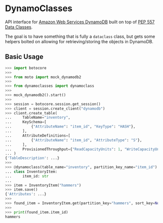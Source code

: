DynamoClasses
=============

API interface for [Amazon Web Services DynamoDB](https://aws.amazon.com/dynamodb/) built on top of [PEP 557 Data Classes](https://www.python.org/dev/peps/pep-0557/).

The goal is to have something that is fully a `dataclass` class, but gets some helpers bolted on allowing for retrieving/storing the objects in DynamoDB.

## Basic Usage

```python
>>> import botocore
>>>
>>> from moto import mock_dynamodb2
>>>
>>> from dynamoclasses import dynamoclass
>>>
>>> mock_dynamodb2().start()
>>>
>>> session = botocore.session.get_session()
>>> client = session.create_client("dynamodb")
>>> client.create_table(
...     TableName="inventory",
...     KeySchema=[
...         {"AttributeName": "item_id", "KeyType": "HASH"},
...     ],
...     AttributeDefinitions=[
...         {"AttributeName": "item_id", "AttributeType": "S"},
...     ],
...     ProvisionedThroughput={"ReadCapacityUnits": 1, "WriteCapacityUnits": 1},
... )
{'TableDescription': ...}
>>>
>>> @dynamoclass(table_name="inventory", partition_key_name="item_id")
... class InventoryItem:
...     item_id: str
...
>>> item = InventoryItem("hammers")
>>> item.save()
{'Attributes': ...}
>>>
>>> found_item = InventoryItem.get(partition_key="hammers", sort_key=None)
>>>
>>> print(found_item.item_id)
hammers
